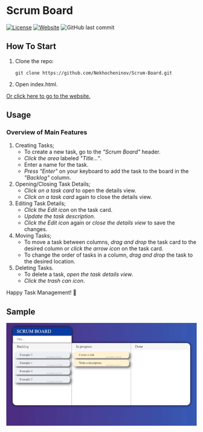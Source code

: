 # Scrum Board
[![License](https://img.shields.io/badge/License-Apache_2.0-blue.svg)](https://github.com/Nekhocheninov/ScrumBoard/blob/main/LICENSE.md)
[![Website](https://img.shields.io/badge/Visit-Website-blue)](https://nekhocheninov.github.io/Scrum-Board/)
![GitHub last commit](https://img.shields.io/github/last-commit/Nekhocheninov/ScrumBoard)

## How To Start

1. Clone the repo:
    ```
    git clone https://github.com/Nekhocheninov/Scrum-Board.git
    ```

2. Open index.html.

[Or click here to go to the website.](https://nekhocheninov.github.io/Scrum-Board/)


## Usage

### Overview of Main Features

1. Creating Tasks;
   - To create a new task, go to the *"Scrum Board"* header.
   - *Click the area* labeled *"Title..."*.
   - Enter a name for the task.
   - *Press* *"Enter"* on your keyboard to add the task to the board in the *"Backlog"* column.
2. Opening/Closing Task Details;
   - *Click on a task card* to open the details view.
   - *Click on a task card* again to close the details view.
3. Editing Task Details;
   - *Сlick the Edit icon* on the task card.
   - *Update the task description*.
   - *Сlick the Edit icon* again or *close the details view* to save the changes.
4. Moving Tasks;
   - To move a task between columns, *drag and drop* the task card to the desired column or *click the arrow icon* on the task card.
   - To change the order of tasks in a column, *drag and drop* the task to the desired location.
5. Deleting Tasks.
   - To delete a task, *open the task details view*.
   - *Click the trash can icon*.

Happy Task Management! 🚀

## Sample

<img src="https://github.com/Nekhocheninov/Scrum-Board/blob/without-database/Sample.gif" >
